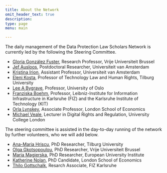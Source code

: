 ```yaml
---
title: About the Network
omit_header_text: true
description:
type: page
menu: main

---
```

The daily management of the Data Protection Law Scholars Network is currently led by the following the Steering Committee. 

- [Gloria González Fuster](https://glgonzalezfuster.blog/), Research Professor, Vrije Universiteit Brussel
- [Jef Ausloos](https://www.uva.nl/profiel/a/u/j.ausloos/j.ausloos.html), Postdoctoral Researcher, Universiteit van Amsterdam
- [Kristina Irion](https://www.uva.nl/en/profile/i/r/k.irion/k.irion.html), Assistant Professor, Universiteit van Amsterdam
- [Eleni Kosta](https://www.elenikosta.eu/), Professor of Technology Law and Human Rights, Tilburg University
- [Lee A Bygrave](https://www.jus.uio.no/ifp/english/people/aca/lee/), Professor, University of Oslo
- [Franziska Boehm](https://www.fiz-karlsruhe.de/en/forschung/lebenslauf-prof-dr-franziska-boehm), Professor, Leibniz-Institute for Information Infrastructure in Karlsruhe (FIZ) and the Karlsruhe Institute of Technology (KIT)
- [Orla Lynskey](https://www.lse.ac.uk/law/people/academic-staff/orla-lynskey), Associate Professor, London School of Economics
- [Michael Veale](https://michae.lv), Lecturer in Digital Rights and Regulation, University College London

The steering committee is assisted in the day-to-day running of the network by further volunteers, who we will add below.

- [Ana-Maria Hriscu](https://www.tilburguniversity.edu/staff/a-m-hriscu), PhD Researcher, Tilburg University 
- [Olga Gkotsopoulou](https://lsts.research.vub.be/en/olga-gkotsopoulou), PhD Researcher, Vrije Universiteit Brussel
- [Maria Magierska](https://me.eui.eu/maria-magierska/), PhD Researcher, European University Institute
- [Katherine Nolan](https://www.lse.ac.uk/law/people/phd/katherine-nolan), PhD Candidate, London School of Economics
- [Thilo Gottschalk](https://www.fiz-karlsruhe.de/index.php/en/forschung/lebenslauf-und-publikationen-thilo-gottschalk), Resarch Associate, FIZ Karlsruhe
